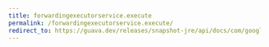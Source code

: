 ```yaml
---
title: forwardingexecutorservice.execute
permalink: /forwardingexecutorservice.execute/
redirect_to: https://guava.dev/releases/snapshot-jre/api/docs/com/google/common/util/concurrent/ForwardingExecutorService.html#execute-java.lang.Runnable-
---
```


